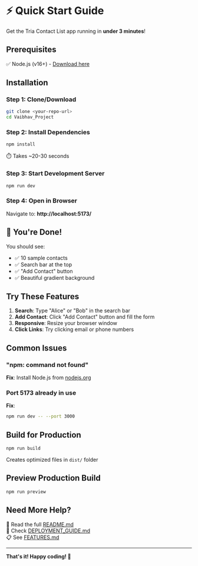 # ⚡ Quick Start Guide

Get the Tria Contact List app running in **under 3 minutes**!

## Prerequisites

✅ Node.js (v16+) - [Download here](https://nodejs.org/)

## Installation

### Step 1: Clone/Download
```bash
git clone <your-repo-url>
cd Vaibhav_Project
```

### Step 2: Install Dependencies
```bash
npm install
```
⏱️ Takes ~20-30 seconds

### Step 3: Start Development Server
```bash
npm run dev
```

### Step 4: Open in Browser
Navigate to: **http://localhost:5173/**

## 🎉 You're Done!

You should see:
- ✅ 10 sample contacts
- ✅ Search bar at the top
- ✅ "Add Contact" button
- ✅ Beautiful gradient background

## Try These Features

1. **Search**: Type "Alice" or "Bob" in the search bar
2. **Add Contact**: Click "Add Contact" button and fill the form
3. **Responsive**: Resize your browser window
4. **Click Links**: Try clicking email or phone numbers

## Common Issues

### "npm: command not found"
**Fix**: Install Node.js from [nodejs.org](https://nodejs.org/)

### Port 5173 already in use
**Fix**: 
```bash
npm run dev -- --port 3000
```

## Build for Production

```bash
npm run build
```

Creates optimized files in `dist/` folder

## Preview Production Build

```bash
npm run preview
```

## Need More Help?

📖 Read the full [README.md](./README.md)  
🚀 Check [DEPLOYMENT_GUIDE.md](./DEPLOYMENT_GUIDE.md)  
📋 See [FEATURES.md](./FEATURES.md)

---

**That's it! Happy coding! 🚀**


